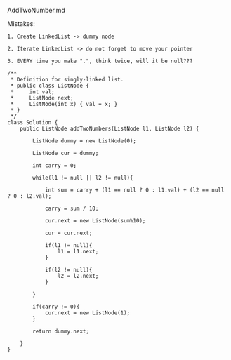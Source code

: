 AddTwoNumber.md


Mistakes:

	1. Create LinkedList -> dummy node

	2. Iterate LinkedList -> do not forget to move your pointer

	3. EVERY time you make ".", think twice, will it be null???



```
/**
 * Definition for singly-linked list.
 * public class ListNode {
 *     int val;
 *     ListNode next;
 *     ListNode(int x) { val = x; }
 * }
 */
class Solution {
    public ListNode addTwoNumbers(ListNode l1, ListNode l2) {
        
        ListNode dummy = new ListNode(0);
        
        ListNode cur = dummy;
        
        int carry = 0;
        
        while(l1 != null || l2 != null){
            
            int sum = carry + (l1 == null ? 0 : l1.val) + (l2 == null ? 0 : l2.val);
            
            carry = sum / 10;
            
            cur.next = new ListNode(sum%10);
            
            cur = cur.next;
            
            if(l1 != null){
                l1 = l1.next;
            }
            
            if(l2 != null){
                l2 = l2.next;
            }
            
        }
        
        if(carry != 0){
            cur.next = new ListNode(1);
        }
        
        return dummy.next;
        
    }
}